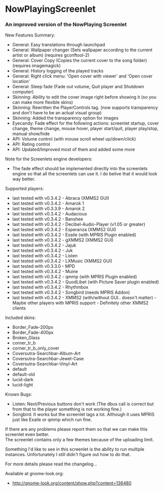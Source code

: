 # NowPlayingScreenlet
### An improved version of the NowPlaying Screenlet

New Features Summary:
 + General:   Easy translations through launchpad
 + General:   Wallpaper changer (Sets wallpaper according to the current artist or album) (requires gconftool-2)
 + General:   Cover Copy (Copies the current cover to the song folder) (requires imagemagick)
 + General:   History logging of the played tracks
 + General:   Right click menu: 'Open cover with viewer' and 'Open cover location'
 + General:   Sleep fade (Fade out volume, Quit player and Shutdown computer)
 + Skinning:  Ability to edit the cover image right before showing it (so you can make more flexible skins)
 + Skinning:  Rewritten the PlayerControls tag. (now supports transparency and don't have to be an actual visual group)
 + Skinning:  Added the transparency option for images
 + Eyecandy:  Fade effect for the following actions: screenlet startup, cover change, theme change, mouse hover, player start/quit, player play/stop, manual show/hide
 + API:       Volume control (with mouse scroll wheel up/down/click)
 + API:       Rating control
 + API:       Updated/Improved most of them and added some more

Note for the Screenlets engine developers:
 - The fade effect should be implemented directly into the screenlets engine so that all the screenlets can use it. I do belive that it would look way better.

Supported players:
 - last tested with v0.3.4.2 - Abraca                (XMMS2 GUI)
 - last tested with v0.3.4.2 - Amarok 1
 - last tested with v0.3.3.9 - Amarok 2
 - last tested with v0.3.4.2 - Audacious
 - last tested with v0.3.4.2 - Banshee
 - last tested with v0.3.4.2 - Decibel-Audio-Player  (v1.05 or greater)
 - last tested with v0.3.4.2 - Esperanza             (XMMS2 GUI)
 - last tested with v0.3.4.2 - Exaile                (with MPRIS Plugin enabled)
 - last tested with v0.3.4.2 - gXMMS2                (XMMS2 GUI)
 - last tested with v0.3.4.2 - Jajuk
 - last tested with v0.3.4.2 - Juk
 - last tested with v0.3.4.2 - Listen
 - last tested with v0.3.4.2 - LXMusic               (XMMS2 GUI)
 - last tested with v0.3.3.0 - MPD
 - last tested with v0.3.4.2 - Muine
 - last tested with v0.3.4.2 - qmmp                  (with MPRIS Plugin enabled)
 - last tested with v0.3.4.2 - QuodLibet             (with Picture Saver plugin enabled)
 - last tested with v0.3.4.2 - Rhythmbox
 - last tested with v0.3.4.2 - Songbird              (needs MPRIS Addon)
 - last tested with v0.3.4.2 - XMMS2                 (with/without GUI.. doesn't matter)
                             - Maybe other players with MPRIS support
                             - Definitely other XMMS2 clients
 
Included skins:
 - Border_Fade-200px
 - Border_Fade-400px
 - Broken_Glass
 - corner_tr_b
 - corner_tr_b_only_cover
 - Coversutra-Searchbar-Album-Art
 - Coversutra-Searchbar-Jewel-Case
 - Coversutra-Searchbar-Vinyl-Art
 - default
 - default-old
 - lucid-dark
 - lucid-light

 
Known Bugs:
 - Listen:   Next/Previous buttons don't work (The dbus call is correct but from that to the player something is not working fine.)
 - Songbird: It works but the screenlet lags a lot. Although it uses MPRIS just like Exaile or qmmp which run fine.

If there are any problems please report them so that we can make this screenlet even better.  
The screenlet contains only a few themes because of the uploading limit.

Something I'd like to see in this screenlet is the ability to run multiple instances. Unfortunately I still didn't figure out how to do that.

For more details please read the changelog...

Available at gnome-look.org:
 - http://gnome-look.org/content/show.php?content=136480
